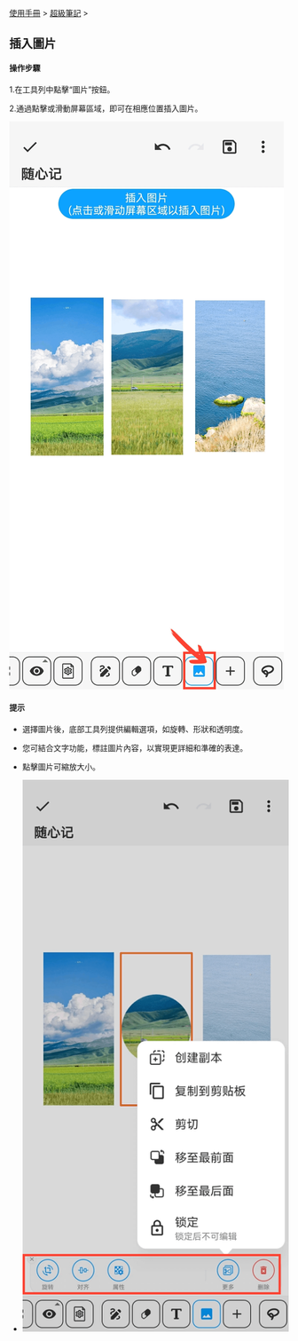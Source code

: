 [使用手冊](/dragonnest/drawnote/manual/zh) > [超級筆記](/dragonnest/drawnote/manual/zh/super_note) >

插入圖片
---
#### 操作步驟

1.在工具列中點擊“圖片”按鈕。

2.通過點擊或滑動屏幕區域，即可在相應位置插入圖片。

![](imgs/insert_picture1.png)

#### 提示
- 選擇圖片後，底部工具列提供編輯選項，如旋轉、形狀和透明度。
- 您可結合文字功能，標註圖片內容，以實現更詳細和準確的表達。
- 點擊圖片可縮放大小。


- ![](imgs/insert_picture2.png)